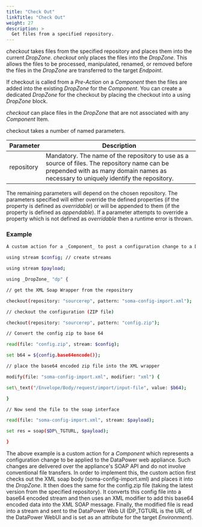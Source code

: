 ```yaml
---
title: "Check Out"
linkTitle: "Check Out"
weight: 27
description: >
  Get files from a specified repository. 
---
```


_checkout_ takes files from the specified repository and places them into the current _DropZone_. _checkout_ only places the files into the _DropZone_. This allows the files to be processed, manipulated, renamed, or removed before the files in the _DropZone_ are transferred to the target _Endpoint_.

If checkout is called from a _Pre-Action_ on a _Component_ then the files are added into the existing _DropZone_ for the _Component_. You can create a dedicated _DropZone_ for the checkout by placing the checkout into a using _DropZone_ block.

_checkout_ can place files in the _DropZone_ that are not associated with any _Component_ Item.

checkout takes a number of named parameters.

| **Parameter** | **Description** |
| --- | --- |
| repository| Mandatory. The name of the repository to use as a source of files. The repository name can be prepended with as many domain names as necessary to uniquely identify the repository.

The remaining parameters will depend on the chosen repository. The parameters specified will either override the defined properties (if the property is defined as _overridable_) or will be appended to them (if the property is defined as _appendable_). If a parameter attempts to override a property which is not defined as _overridable_ then a runtime error is thrown.

### Example

```bash
A custom action for a _Component_ to post a configuration change to a DataPower web appliance:

using stream $config; // create streams

using stream $payload;

using _DropZone_ "dp" {

// get the XML Soap Wrapper from the repository

checkout(repository: "sourcerep", pattern: "soma-config-import.xml");

// checkout the configuration (ZIP file)

checkout(repository: "sourcerep", pattern: "config.zip");

// Convert the config zip to base 64

read(file: "config.zip", stream: $config);

set b64 = ${config.base64encode()};

// place the base64 encoded zip file into the XML wrapper

modify(file: "soma-config-import.xml", modifier: "xml") {

set\_text("/Envelope/Body/request/import/input-file", value: $b64);

}

// Now send the file to the soap interface

read(file: "soma-config-import.xml", stream: $payload);

set res = soap($DP\_TGTURL, $payload);

}
```

The above example is a custom action for a _Component_ which represents a configuration change to be applied to the DataPower web appliance. Such changes are delivered over the appliance's SOAP API and do not involve conventional file transfers. In order to implement this, the custom action first checks out the XML soap body (soma-config-import.xml) and places it into the _DropZone_. It then does the same for the config.zip file (taking the latest version from the specified repository). It converts this config file into a base64 encoded stream and then uses an XML modifier to add this base64 encoded data into the XML SOAP message. Finally, the modified file is read into a stream and sent to the DataPower Web UI (DP\_TGTURL is the URL of the DataPower WebUI and is set as an attribute for the target _Environment_).
